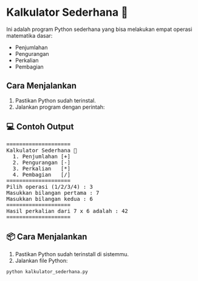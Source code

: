 # Kalkulator Sederhana 🐍

Ini adalah program Python sederhana yang bisa melakukan empat operasi matematika dasar:

- Penjumlahan
- Pengurangan
- Perkalian
- Pembagian

## Cara Menjalankan

1. Pastikan Python sudah terinstal.
2. Jalankan program dengan perintah:

## 💻 Contoh Output

<pre>==================== 
Kalkulator Sederhana 🐍
  1. Penjumlahan [+] 
  2. Pengurangan [-] 
  3. Perkalian   [*] 
  4. Pembagian   [/] 
==================== 
Pilih operasi (1/2/3/4) : 3 
Masukkan bilangan pertama : 7 
Masukkan bilangan kedua : 6 
==================== 
Hasil perkalian dari 7 x 6 adalah : 42 
==================== 
</pre>

## 📦 Cara Menjalankan

1. Pastikan Python sudah terinstall di sistemmu.
2. Jalankan file Python:

```bash
python kalkulator_sederhana.py
